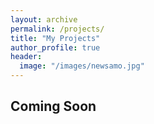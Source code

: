 ```yaml
---
layout: archive
permalink: /projects/
title: "My Projects"
author_profile: true
header:
  image: "/images/newsamo.jpg"
---
```

<h2>Coming Soon</h2>
